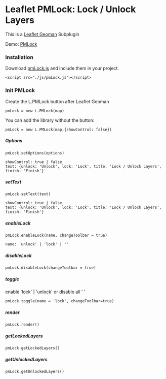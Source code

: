 # Leaflet PMLock: Lock / Unlock Layers
This is a [Leaflet Geoman](https://github.com/geoman-io/leaflet-geoman) Subplugin 

Demo: [PMLock](https://falke-design.github.io/PMLock/)

### Installation
Download [pmLock.js](https://raw.githubusercontent.com/Falke-Design/PMLock/master/js/pmLock.js) and include them in your project.

`<script src="./js/pmLock.js"></script>`

### Init PMLock
Create the L.PMLock button after Leaflet Geoman

`pmLock = new L.PMLock(map)`

You can add the library without the button:

`pmLock = new L.PMLock(map,{showControl: false})`

##### Options
`pmLock.setOptions(options)`
```
showControl: true | false
text: {unlock: 'Unlock', lock: 'Lock', title: 'Lock / Unlock Layers',  finish: 'Finish'}
```

##### setText
`pmLock.setText(text)`
```
showControl: true | false
text: {unlock: 'Unlock', lock: 'Lock', title: 'Lock / Unlock Layers',  finish: 'Finish'}
```

##### enableLock
`pmLock.enableLock(name, changeToolbar = true)`
```
name: 'unlock' | 'lock' | '' 
```

##### disableLock
`pmLock.disableLock(changeToolbar = true)`

##### toggle
enable 'lock' | 'unlock' or disable all ' '

`pmLock.toggle(name = 'lock', changeToolbar=true)`

##### render
`pmLock.render()`

##### getLockedLayers
`pmLock.getLockedLayers()`

##### getUnlockedLayers
`pmLock.getUnlockedLayers()`


